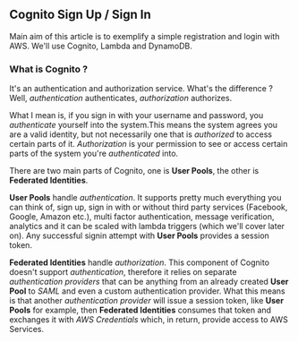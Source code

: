 ## Cognito Sign Up / Sign In

Main aim of this article is to exemplify a simple registration and login with AWS. We'll use Cognito, Lambda and DynamoDB. 

### What is Cognito ? 
It's an authentication and authorization service. What's the difference ? Well, *authentication* authenticates, *authorization* authorizes. 

What I mean is, if you sign in with your username and password, you *authenticate* yourself into the system.This means the system agrees you are a valid identity, but not necessarily one that is *authorized* to access certain parts of it. *Authorization* is your permission to see or access certain parts of the system you're *authenticated* into.

There are two main parts of Cognito, one is **User Pools**, the other is **Federated Identities**. 

**User Pools** handle *authentication*. It supports pretty much everything you can think of, sign up, sign in with or without third party services (Facebook, Google, Amazon etc.), multi factor authentication, message verification, analytics and it can be scaled with lambda triggers (which we'll cover later on). Any successful signin attempt with **User Pools** provides a session token.

**Federated Identities** handle *authorization*. This component of Cognito doesn't support *authentication*, therefore it relies on separate *authentication providers* that can be anything from an already created **User Pool** to *SAML* and even a custom authentication provider. What this means is that another *authentication provider* will issue a session token, like **User Pools** for example, then **Federated Identities** consumes that token and exchanges it with *AWS Credentials* which, in return, provide access to AWS Services. 


